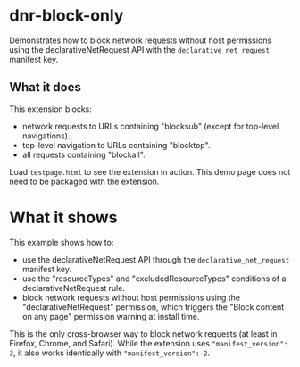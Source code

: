 # dnr-block-only

Demonstrates how to block network requests without host permissions using the
declarativeNetRequest API with the `declarative_net_request` manifest key.

## What it does

This extension blocks:

- network requests to URLs containing "blocksub" (except for top-level navigations).
- top-level navigation to URLs containing "blocktop".
- all requests containing "blockall".

Load `testpage.html` to see the extension in action.
This demo page does not need to be packaged with the extension.

# What it shows

This example shows how to:

- use the declarativeNetRequest API through the `declarative_net_request` manifest key.
- use the "resourceTypes" and "excludedResourceTypes" conditions of a declarativeNetRequest rule.
- block network requests without host permissions using the "declarativeNetRequest" permission, which triggers the "Block content on any page" permission warning at install time.

This is the only cross-browser way to block network requests (at least in
Firefox, Chrome, and Safari). While the extension uses `"manifest_version": 3`,
it also works identically with `"manifest_version": 2`.
